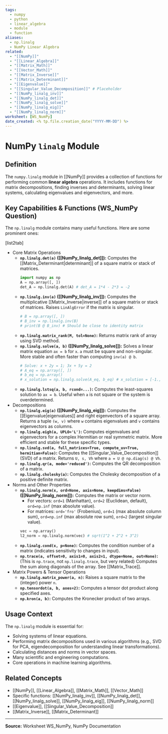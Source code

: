 ```yaml
---
tags:
  - numpy
  - python
  - linear_algebra
  - module
  - function
aliases:
  - np.linalg
  - NumPy Linear Algebra
related:
  - "[[NumPy]]"
  - "[[Linear_Algebra]]"
  - "[[Matrix_Math]]"
  - "[[Vector_Math]]"
  - "[[Matrix_Inverse]]"
  - "[[Matrix_Determinant]]"
  - "[[Eigenvalue]]"
  - "[[Singular_Value_Decomposition]]" # Placeholder
  - "[[NumPy_linalg_inv]]"
  - "[[NumPy_linalg_det]]"
  - "[[NumPy_linalg_solve]]"
  - "[[NumPy_linalg_eig]]"
  - "[[NumPy_linalg_norm]]"
worksheet: [WS_NumPy]
date_created: <% tp.file.creation_date("YYYY-MM-DD") %>
---
```

# NumPy `linalg` Module

## Definition

The `numpy.linalg` module in [[NumPy]] provides a collection of functions for performing common **linear algebra** operations. It includes functions for matrix decompositions, finding inverses and determinants, solving linear systems, calculating eigenvalues and eigenvectors, and more.

## Key Capabilities & Functions (WS_NumPy Question)

The `np.linalg` module contains many useful functions. Here are some prominent ones:

[list2tab]
- Core Matrix Operations
	- **`np.linalg.det(a)` ([[NumPy_linalg_det]]):** Computes the [[Matrix_Determinant|determinant]] of a square matrix or stack of matrices.
	  ```python
	  import numpy as np
	  A = np.array([, ])
	  det_A = np.linalg.det(A) # det_A = 1*4 - 2*3 = -2
	  ```
	- **`np.linalg.inv(a)` ([[NumPy_linalg_inv]]):** Computes the multiplicative [[Matrix_Inverse|inverse]] of a square matrix or stack of matrices. Raises `LinAlgError` if the matrix is singular.
	  ```python
	  # B = np.array([, ])
	  # B_inv = np.linalg.inv(B)
	  # print(B @ B_inv) # Should be close to identity matrix
	  ```
	- **`np.linalg.matrix_rank(M, tol=None)`:** Returns matrix rank of array using SVD method.
	- **`np.linalg.solve(a, b)` ([[NumPy_linalg_solve]]):** Solves a linear matrix equation `ax = b` for `x`. `a` must be square and non-singular. More stable and often faster than computing `inv(a) @ b`.
	  ```python
	  # Solve: x + 2y = 1; 3x + 5y = 2
	  # A_eq = np.array([, ])
	  # b_eq = np.array()
	  # x_solution = np.linalg.solve(A_eq, b_eq) # x_solution = [-1.,  1.]
	  ```
	- **`np.linalg.lstsq(a, b, rcond=...)`:** Computes the least-squares solution to `ax = b`. Useful when `a` is not square or the system is overdetermined.
- Decompositions
	- **`np.linalg.eig(a)` ([[NumPy_linalg_eig]]):** Computes the [[Eigenvalue|eigenvalues]] and right eigenvectors of a square array. Returns a tuple `(w, v)` where `w` contains eigenvalues and `v` contains eigenvectors as columns.
	- **`np.linalg.eigh(a, UPLO='L')`:** Computes eigenvalues and eigenvectors for a complex Hermitian or real symmetric matrix. More efficient and stable for these specific types.
	- **`np.linalg.svd(a, full_matrices=True, compute_uv=True, hermitian=False)`:** Computes the [[Singular_Value_Decomposition]] (SVD) of a matrix. Returns `U, s, Vh` where `a = U @ np.diag(s) @ Vh`.
	- **`np.linalg.qr(a, mode='reduced')`:** Computes the QR decomposition of a matrix.
	- **`np.linalg.cholesky(a)`:** Computes the Cholesky decomposition of a positive definite matrix.
- Norms and Other Properties
	- **`np.linalg.norm(x, ord=None, axis=None, keepdims=False)` ([[NumPy_linalg_norm]]):** Computes the matrix or vector norm.
	  - For vectors: `ord=1` (Manhattan), `ord=2` (Euclidean, default), `ord=np.inf` (max absolute value).
	  - For matrices: `ord='fro'` (Frobenius), `ord=1` (max absolute column sum), `ord=np.inf` (max absolute row sum), `ord=2` (largest singular value).
	  ```python
	  vec = np.array()
	  l2_norm = np.linalg.norm(vec) # sqrt(1^2 + 2^2 + 3^2)
	  ```
	- **`np.linalg.cond(x, p=None)`:** Computes the condition number of a matrix (indicates sensitivity to changes in input).
	- **`np.trace(a, offset=0, axis1=0, axis2=1, dtype=None, out=None)`:** (This is `np.trace`, not `np.linalg.trace`, but very related) Computes the sum along diagonals of the array. See [[Matrix_Trace]].
- Matrix Powers & Tensor Operations
	- **`np.linalg.matrix_power(a, n)`:** Raises a square matrix to the (integer) power `n`.
	- **`np.tensordot(a, b, axes=2)`:** Computes a tensor dot product along specified axes.
	- **`np.kron(a, b)`:** Computes the Kronecker product of two arrays.

## Usage Context

The `np.linalg` module is essential for:
- Solving systems of linear equations.
- Performing matrix decompositions used in various algorithms (e.g., SVD for PCA, eigendecomposition for understanding linear transformations).
- Calculating distances and norms in vector spaces.
- Many scientific and engineering computations.
- Core operations in machine learning algorithms.

## Related Concepts
- [[NumPy]], [[Linear_Algebra]], [[Matrix_Math]], [[Vector_Math]]
- Specific functions: [[NumPy_linalg_inv]], [[NumPy_linalg_det]], [[NumPy_linalg_solve]], [[NumPy_linalg_eig]], [[NumPy_linalg_norm]]
- [[Eigenvalue]], [[Singular_Value_Decomposition]]
- [[Matrix_Inverse]], [[Matrix_Determinant]]

---
**Source:** Worksheet WS_NumPy, NumPy Documentation